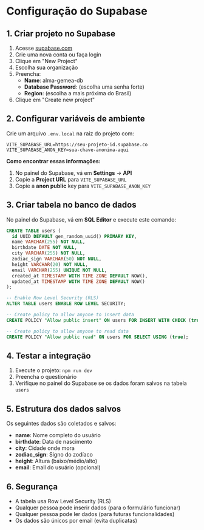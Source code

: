 # Configuração do Supabase

## 1. Criar projeto no Supabase

1. Acesse [supabase.com](https://supabase.com)
2. Crie uma nova conta ou faça login
3. Clique em "New Project"
4. Escolha sua organização
5. Preencha:
   - **Name**: alma-gemea-db
   - **Database Password**: (escolha uma senha forte)
   - **Region**: (escolha a mais próxima do Brasil)
6. Clique em "Create new project"

## 2. Configurar variáveis de ambiente

Crie um arquivo `.env.local` na raiz do projeto com:

```env
VITE_SUPABASE_URL=https://seu-projeto-id.supabase.co
VITE_SUPABASE_ANON_KEY=sua-chave-anonima-aqui
```

**Como encontrar essas informações:**
1. No painel do Supabase, vá em **Settings** → **API**
2. Copie a **Project URL** para `VITE_SUPABASE_URL`
3. Copie a **anon public** key para `VITE_SUPABASE_ANON_KEY`

## 3. Criar tabela no banco de dados

No painel do Supabase, vá em **SQL Editor** e execute este comando:

```sql
CREATE TABLE users (
  id UUID DEFAULT gen_random_uuid() PRIMARY KEY,
  name VARCHAR(255) NOT NULL,
  birthdate DATE NOT NULL,
  city VARCHAR(255) NOT NULL,
  zodiac_sign VARCHAR(50) NOT NULL,
  height VARCHAR(20) NOT NULL,
  email VARCHAR(255) UNIQUE NOT NULL,
  created_at TIMESTAMP WITH TIME ZONE DEFAULT NOW(),
  updated_at TIMESTAMP WITH TIME ZONE DEFAULT NOW()
);

-- Enable Row Level Security (RLS)
ALTER TABLE users ENABLE ROW LEVEL SECURITY;

-- Create policy to allow anyone to insert data
CREATE POLICY "Allow public insert" ON users FOR INSERT WITH CHECK (true);

-- Create policy to allow anyone to read data
CREATE POLICY "Allow public read" ON users FOR SELECT USING (true);
```

## 4. Testar a integração

1. Execute o projeto: `npm run dev`
2. Preencha o questionário
3. Verifique no painel do Supabase se os dados foram salvos na tabela `users`

## 5. Estrutura dos dados salvos

Os seguintes dados são coletados e salvos:

- **name**: Nome completo do usuário
- **birthdate**: Data de nascimento
- **city**: Cidade onde mora
- **zodiac_sign**: Signo do zodíaco
- **height**: Altura (baixo/médio/alto)
- **email**: Email do usuário (opcional)

## 6. Segurança

- A tabela usa Row Level Security (RLS)
- Qualquer pessoa pode inserir dados (para o formulário funcionar)
- Qualquer pessoa pode ler dados (para futuras funcionalidades)
- Os dados são únicos por email (evita duplicatas)

